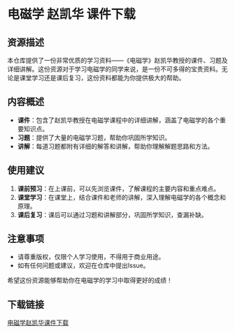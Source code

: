 # 电磁学 赵凯华 课件下载

## 资源描述

本仓库提供了一份非常优质的学习资料——《电磁学》赵凯华教授的课件、习题及详细讲解。这份资源对于学习电磁学的同学来说，是一份不可多得的宝贵资料。无论是课堂学习还是课后复习，这份资料都能为你提供极大的帮助。

## 内容概述

- **课件**：包含了赵凯华教授在电磁学课程中的详细讲解，涵盖了电磁学的各个重要知识点。
- **习题**：提供了大量的电磁学习题，帮助你巩固所学知识。
- **讲解**：每道习题都附有详细的解答和讲解，帮助你理解解题思路和方法。

## 使用建议

1. **课前预习**：在上课前，可以先浏览课件，了解课程的主要内容和重点难点。
2. **课堂学习**：在课堂上，结合课件和老师的讲解，深入理解电磁学的各个概念和原理。
3. **课后复习**：课后可以通过习题和讲解部分，巩固所学知识，查漏补缺。

## 注意事项

- 请尊重版权，仅限个人学习使用，不得用于商业用途。
- 如有任何问题或建议，欢迎在仓库中提出Issue。

希望这份资源能够帮助你在电磁学的学习中取得更好的成绩！

## 下载链接

[电磁学赵凯华课件下载](https://pan.quark.cn/s/82a8f23bedb4)